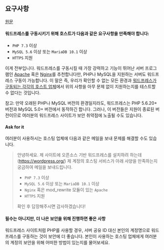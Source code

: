 ## 요구사항

[원문](https://wordpress.org/about/requirements/)

#### 워드프레스를 구동시키기 위해 호스트가 다음과 같은 요구사항을 만족해야 합니다: 
 - `PHP 7.3` 이상
 - `MySQL 5.6` 이상 또는 `MariaDB 10.1` 이상
 - `HTTPS` 지원

 이게 전부입니다. 워드프레스를 구동시킬 때 가장 강력하고 기능이 뛰어난 서버 프로그램인 [Apache](https://httpd.apache.org/) 혹은 [Nginx](https://nginx.org/)를 추천합니다만, PHP나 MySQL을 지원하는 서버도 워드프레스 구동이 가능합니다. 이 말은 즉, 우리가 확인할 수 없는 모든 환경과 [워드프레스가 구동되는 각각의 호스트 업체](https://wordpress.org/hosting/)에서 위의 사항을 아무 문제 없이 지원하는지를 테스트할 수 없다는 것입니다.

참고: 만약 오래된 PHP나 MySQL 버전의 환경일지라도, 워드프레스는 PHP 5.6.20+ 버전과 MySQL 5.0+ 버전에서 동작하긴 합니다. 그러나, 이 버전들은 지원이 종료된 버전이므로 여러분의 워드프레스 사이트가 보안 취약점에 노출될 수도 있습니다.

#### Ask for it
여러분이 사용하시는 호스팅 업체에 다음과 같은 메일을 보내 문제를 해결할 수도 있습니다.
> 안녕하세요. 제 사이트에 오픈소스 기반 워드프레스를 설치하려 하는데
> (https://wordpress.org/) 제 계정의 호스팅 서비스가 아래 사양을 만족하는지 궁금하여 메일을 보내드립니다.
> - `PHP 7.3` 이상
> - `MySQL 5.6` 이상 또는 `MariaDB 10.1` 이상
> - `Nginx` 혹은 mod_rewrite 모듈이 있는 `Apache`
> - `HTTPS` 지원
>
> 확인 후 답장해주시면 감사하겠습니다!

#### 필수는 아니지만, 더 나은 보안을 위해 진행하면 좋은 사항
워드프레스 사이트처럼 PHP를 사용할 경우, 서버 공유 ID 대신 본인의 계정명으로 워드프레스를 구동하는 것이 보안에 더 좋습니다. 본인이 사용하는 호스팅 업체에게 여러분의 계정의 보안을 위해 어떠한 방법이 있는지를 물어보세요. 